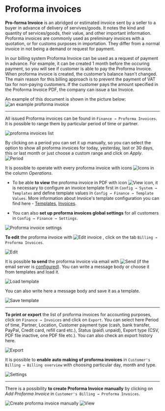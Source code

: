 Proforma invoices
==========

**Pro-forma Invoice** is an abridged or estimated invoice sent by a seller to a buyer in advance of delivery of servives/goods. It notes the kind and quantity of services/goods, their value, and other important information. Proforma invoices are commonly used as preliminary invoices with a quotation, or for customs purposes in importation. They differ from a normal invoice in not being a demand or request for payment.

In our billing system Proforma Invoice can be used as a request of payment in advance. For example, it can be created 1 month before the occuring payment, so you will see if customer is able to pay the Proforma Invoice. When proforma invoice is created, the customer’s balance hasn't changed. The main reason for this billing approach is to prevent the payment of VAT tax for non-paying customers. If the customer pays the amount specified in the Proforma Invoice PDF, the company can issue a tax Invoice.

An example of this document is shown in the picture below:
![an example proforma invoice](proforma.png)

---
All issued Proforma invoices can be found in `Finance → Proforma Invoices`.  It is possible to range them by particular period of time or partner.

![proforma invoices list](list.png)


By clicking on a period you can set it up manually, so you can select the option to show all proforma invoices for today, yesterday, last or 30 days, this or last month or just choose a custom range and click on *Apply*.
![Period](period.png)

It is possible to operate with every proforma invoice with icons <icon class="image-icon">![Icons](invoices_icons.png)</icon> in the column *Operations*.

* To be able **to view** the proforma invoice in PDF with icon <icon class="image-icon">![View icon](view_invoice.png)</icon>, it is necessary to configure an invoice template first in `Config → System → Templates` and define template values in `Config → Finance → Template Values`.
More information about Invoice's template configuration you can find here - [Templates](configuration/system/templates/templates.md), [Invoices](invoices/invoices.md).

* You can also **set up proforma invoices global settings** for all customers in `Config → Finance → Settings`.

![Proforma invoice settings](proforma_invoice_settings.png)


**To edit** the proforma invoice with <icon class="image-icon">![Edit invoice](edit_invoice.png)</icon> , click on the tab `Billing → Proforma Invoices`.

![Edit](edit_proforma_invoice.png)


It is possible **to send** the proforma invoice via email with <icon class="image-icon">![Send](send_invoiceviamail.png)</icon> (if the email server is [configured](configuration/main_configuration/email_config/email_config.md)).
You can write a message body or choose it from templates and load it.

![Load template](load_template.png)


You can also write here a message body and save it as a template.

![Save template](save_template.png)


---
**To print or export** the list of proforma invoices for accounting purposes, click on `Finance → Invoices` and click on `Export`. You can select here Period of time, Partner, Location, Customer payment type (cash, bank transfer, PayPal, Credit card, refill card etc.), Status (paid\ unpaid), Export type (CSV, PDF file inactive, one PDF file etc.). You can also check an export history here.

![Export](export.png)


It is possible to **enable auto making of proforma invoices** in `Customer's Billing → Billing overview` with choosing particular day, month and type.

![Settings](settings.png)


---
There is a possibility **to create Proforma Invoice manually** by clicking on *Add Proforma Invoice* in `Customer's Billing → Proforma Invoices`.

![Create proforma invoice manually](manually.png)
![View](check.png)
